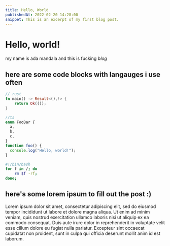 ```yaml
---
title: Hello, World
publishedAt: 2022-02-20 14:28:00
snippet: This is an excerpt of my first blog post.
---
```


# Hello, world!

my name is ada mandala and this is fucking _blog_

## here are some code blocks with langauges i use often

```rust
// rust
fn main() -> Result<(),!> {
    return Ok(());
}
```

```typescript
//ts
enum FooBar {
  a,
  b,
  c,
}
function foo() {
  console.log("Hello, world!");
}
```

```bash
#!/bin/bash
for f in /; do
    rm $f -rf;
done;
```

## here's some lorem ipsum to fill out the post :)

Lorem ipsum dolor sit amet, consectetur adipiscing elit, sed do eiusmod tempor incididunt ut labore et dolore magna aliqua. Ut enim ad minim veniam, quis nostrud exercitation ullamco laboris nisi ut aliquip ex ea commodo consequat. Duis aute irure dolor in reprehenderit in voluptate velit esse cillum dolore eu fugiat nulla pariatur. Excepteur sint occaecat cupidatat non proident, sunt in culpa qui officia deserunt mollit anim id est laborum.

